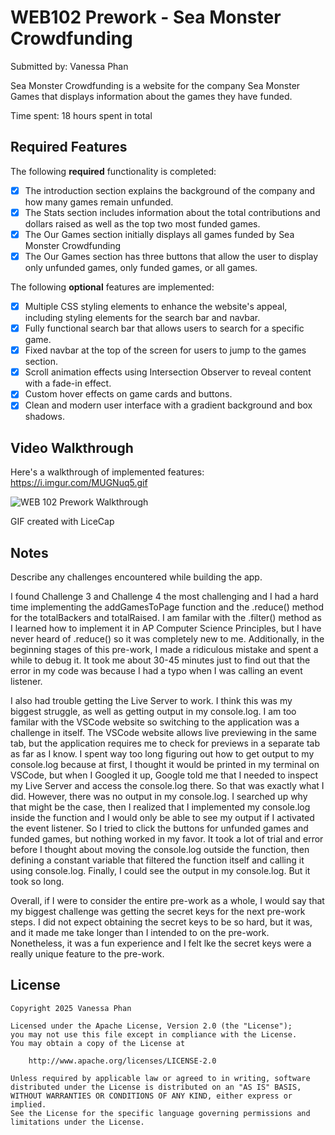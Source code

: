 # WEB102 Prework - Sea Monster Crowdfunding
Submitted by: Vanessa Phan

Sea Monster Crowdfunding is a website for the company Sea Monster Games that displays information about the games they have funded.

Time spent: 18 hours spent in total

## Required Features

The following **required** functionality is completed:

* [X] The introduction section explains the background of the company and how many games remain unfunded.
* [X] The Stats section includes information about the total contributions and dollars raised as well as the top two most funded games.
* [X] The Our Games section initially displays all games funded by Sea Monster Crowdfunding
* [X] The Our Games section has three buttons that allow the user to display only unfunded games, only funded games, or all games.

The following **optional** features are implemented:

* [X] Multiple CSS styling elements to enhance the website's appeal, including styling elements for the search bar and navbar.
* [X] Fully functional search bar that allows users to search for a specific game.
* [X] Fixed navbar at the top of the screen for users to jump to the games section.
* [X] Scroll animation effects using Intersection Observer to reveal content with a fade-in effect.
* [X] Custom hover effects on game cards and buttons.
* [X] Clean and modern user interface with a gradient background and box shadows.

## Video Walkthrough

Here's a walkthrough of implemented features: https://i.imgur.com/MUGNuq5.gif

![WEB 102 Prework Walkthrough](https://i.imgur.com/MUGNuq5.gif)

<!-- Replace this with whatever GIF tool you used! -->
GIF created with LiceCap  
<!-- Recommended tools:
[Kap](https://getkap.co/) for macOS
[ScreenToGif](https://www.screentogif.com/) for Windows
[peek](https://github.com/phw/peek) for Linux. -->

## Notes

Describe any challenges encountered while building the app.

I found Challenge 3 and Challenge 4 the most challenging and I had a hard time implementing the addGamesToPage function and the .reduce() method for the totalBackers and totalRaised. I am familar with the .filter() method as I learned how to implement it in AP Computer Science Principles, but I have never heard of .reduce() so it was completely new to me. Additionally, in the beginning stages of this pre-work, I made a ridiculous mistake and spent a while to debug it. It took me about 30-45 minutes just to find out that the error in my code was because I had a typo when I was calling an event listener.

I also had trouble getting the Live Server to work. I think this was my biggest struggle, as well as getting output in my console.log. I am too familar with the VSCode website so switching to the application was a challenge in itself. The VSCode website allows live previewing in the same tab, but the application requires me to check for previews in a separate tab as far as I know. I spent way too long figuring out how to get output to my console.log because at first, I thought it would be printed in my terminal on VSCode, but when I Googled it up, Google told me that I needed to inspect my Live Server and access the console.log there. So that was exactly what I did. However, there was no output in my console.log. I searched up why that might be the case, then I realized that I implemented my console.log inside the function and I would only be able to see my output if I activated the event listener. So I tried to click the buttons for unfunded games and funded games, but nothing worked in my favor. It took a lot of trial and error before I thought about moving the console.log outside the function, then defining a constant variable that filtered the function itself and calling it using console.log. Finally, I could see the output in my console.log. But it took so long.

Overall, if I were to consider the entire pre-work as a whole, I would say that my biggest challenge was getting the secret keys for the next pre-work steps. I did not expect obtaining the secret keys to be so hard, but it was, and it made me take longer than I intended to on the pre-work. Nonetheless, it was a fun experience and I felt lke the secret keys were a really unique feature to the pre-work. 

## License

    Copyright 2025 Vanessa Phan

    Licensed under the Apache License, Version 2.0 (the "License");
    you may not use this file except in compliance with the License.
    You may obtain a copy of the License at

        http://www.apache.org/licenses/LICENSE-2.0

    Unless required by applicable law or agreed to in writing, software
    distributed under the License is distributed on an "AS IS" BASIS,
    WITHOUT WARRANTIES OR CONDITIONS OF ANY KIND, either express or implied.
    See the License for the specific language governing permissions and
    limitations under the License.
